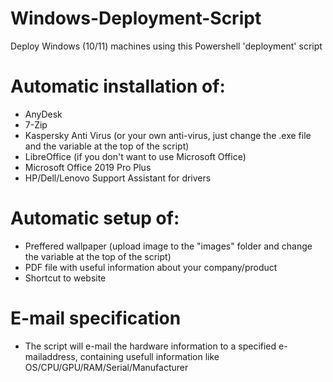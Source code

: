 # Windows-Deployment-Script
Deploy Windows (10/11) machines using this Powershell 'deployment' script


# Automatic installation of:
- AnyDesk
- 7-Zip
- Kaspersky Anti Virus (or your own anti-virus, just change the .exe file and the variable at the top of the script)
- LibreOffice (if you don't want to use Microsoft Office)
- Microsoft Office 2019 Pro Plus
- HP/Dell/Lenovo Support Assistant for drivers 


# Automatic setup of:
- Preffered wallpaper (upload image to the "images" folder and change the variable at the top of the script)
- PDF file with useful information about your company/product
- Shortcut to website 

# E-mail specification
- The script will e-mail the hardware information to a specified e-mailaddress, containing usefull information like OS/CPU/GPU/RAM/Serial/Manufacturer
